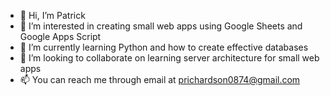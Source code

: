 - 👋 Hi, I’m Patrick
- 👀 I’m interested in creating small web apps using Google Sheets and Google Apps Script
- 🌱 I’m currently learning Python and how to create effective databases
- 💞️ I’m looking to collaborate on learning server architecture for small web apps
- 📫 You can reach me through email at prichardson0874@gmail.com

